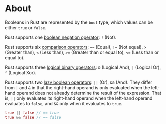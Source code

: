 # About

Booleans in Rust are represented by the `bool` type, which values can be either `true` or `false`.

Rust supports one [boolean negation operator][negation operators]: `!` (Not).

Rust supports six [comparison operators][comparison operators]: `==` (Equal), `!=` (Not equal), `>`	(Greater than), `<` (Less than), `>=` 
(Greater than or equal to), `<=` (Less than or equal to).

Rust supports three [logical binary operators][logical binary operators]: `&` (Logical And), `|` (Logical Or), `^` (Logical Xor).

Rust supports two [lazy boolean operators][lazy boolean operators]: `||` (Or), `&&` (And). They differ from `|` and `&` in that the right-hand operand 
is only evaluated when the left-hand operand does not already determine the result of the expression. That is, `||` only evaluates
its right-hand operand when the left-hand operand evaluates to `false`, and `&&` only when it evaluates to `true`.

```rust
true || false // == true
true && false // == false
```

[negation operators]: https://doc.rust-lang.org/reference/expressions/operator-expr.html#negation-operators
[comparison operators]: https://doc.rust-lang.org/reference/expressions/operator-expr.html#comparison-operators
[logical binary operators]: https://doc.rust-lang.org/reference/expressions/operator-expr.html#arithmetic-and-logical-binary-operators
[lazy boolean operators]: https://doc.rust-lang.org/reference/expressions/operator-expr.html#lazy-boolean-operators
